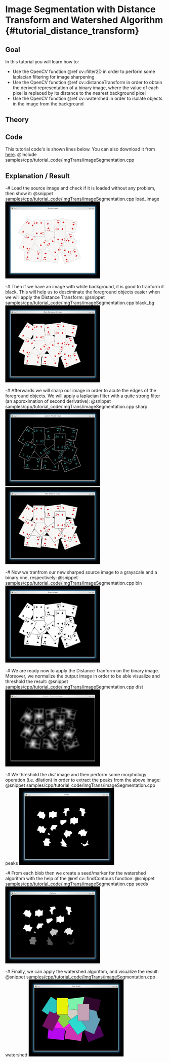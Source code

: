 Image Segmentation with Distance Transform and Watershed Algorithm {#tutorial_distance_transform}
=============

Goal
----

In this tutorial you will learn how to:

-   Use the OpenCV function @ref cv::filter2D in order to perform some laplacian filtering for image sharpening
-   Use the OpenCV function @ref cv::distanceTransform in order to obtain the derived representation of a binary image, where the value of each pixel is replaced by its distance to the nearest background pixel
-   Use the OpenCV function @ref cv::watershed in order to isolate objects in the image from the background

Theory
------

Code
----

This tutorial code's is shown lines below. You can also download it from
    [here](https://github.com/opencv/opencv/tree/master/samples/cpp/tutorial_code/ImgTrans/imageSegmentation.cpp).
@include samples/cpp/tutorial_code/ImgTrans/imageSegmentation.cpp

Explanation / Result
--------------------

-#  Load the source image and check if it is loaded without any problem, then show it:
    @snippet samples/cpp/tutorial_code/ImgTrans/imageSegmentation.cpp load_image
    ![](images/source.jpeg)

-#  Then if we have an image with white background, it is good to tranform it black. This will help us to desciminate the foreground objects easier when we will apply the Distance Transform:
    @snippet samples/cpp/tutorial_code/ImgTrans/imageSegmentation.cpp black_bg
    ![](images/black_bg.jpeg)

-#  Afterwards we will sharp our image in order to acute the edges of the foreground objects. We will apply a laplacian filter with a quite strong filter (an approximation of second derivative):
    @snippet samples/cpp/tutorial_code/ImgTrans/imageSegmentation.cpp sharp
    ![](images/laplace.jpeg)
    ![](images/sharp.jpeg)

-#  Now we tranfrom our new sharped source image to a grayscale and a binary one, respectively:
    @snippet samples/cpp/tutorial_code/ImgTrans/imageSegmentation.cpp bin
    ![](images/bin.jpeg)

-#  We are ready now to apply the Distance Tranform on the binary image. Moreover, we normalize the output image in order to be able visualize and threshold the result:
    @snippet samples/cpp/tutorial_code/ImgTrans/imageSegmentation.cpp dist
    ![](images/dist_transf.jpeg)

-#  We threshold the *dist* image and then perform some morphology operation (i.e. dilation) in order to extract the peaks from the above image:
    @snippet samples/cpp/tutorial_code/ImgTrans/imageSegmentation.cpp peaks
    ![](images/peaks.jpeg)

-#  From each blob then we create a seed/marker for the watershed algorithm with the help of the @ref cv::findContours function:
    @snippet samples/cpp/tutorial_code/ImgTrans/imageSegmentation.cpp seeds
    ![](images/markers.jpeg)

-#  Finally, we can apply the watershed algorithm, and visualize the result:
    @snippet samples/cpp/tutorial_code/ImgTrans/imageSegmentation.cpp watershed
    ![](images/final.jpeg)